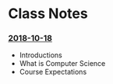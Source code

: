 # Class Notes

### [2018-10-18](Classwork/2018-10-18/)
* Introductions
* What is Computer Science
* Course Expectations